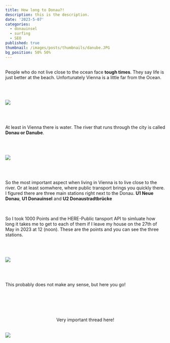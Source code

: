 ```yaml
---
title: How long to Donau?!
description: this is the description.
date: '2023-5-07'
categories:
  - donauinsel
  - surfing
  - SEO
published: true
thumbnail: /images/posts/thumbnails/danube.JPG
bg_position: 50% 50%
---
```


<script>
  import  MapLeaflet from "$lib/maps/MapLeaflet.svelte"
let data_paths = [
  "/data/geo/vienna_danube/donau.geojson",
  "/data/geo/vienna_danube/donaustadtbruecke.geojson",
  "/data/geo/vienna_danube/donauinsel.geojson"
]
</script>

People who do not live close to the ocean face <strong>tough times</strong>. They say life is just better at the beach. Unfortunately Vienna is a little far from the Ocean.

<img src="/images/posts/danube/viennaSagres.png"   loading="lazy">

At least in Vienna there is water. The river that runs through the city is called <strong>Donau or Danube</strong>.

<img src="/images/posts/danube/danube.png"   loading="lazy">

So the most important aspect when living in Vienna is to live close to the river. Or at least somwhere, where public transport brings you quickly there. I figured there are three main stations right next to the Donau. <strong>U1 Neue Donau</strong>, <strong>U1 Donauinsel</strong> and <strong>U2 Donaustradtbrücke</strong>

So I took 1000 Points and the HERE-Public tansport API to simluate how long it takes me to get to each of them if I leave my house on the 27th of May in 2023 at 12 (noon). These are the points and you can see the three stations.

<img src="/images/posts/danube/thin_lines.png"  srcset="/images/posts/danube/thin_lines.png 900w, /images/posts/danube/thin_lines_600.png 600w" loading="lazy">

This probably does not make any sense, but here you go!

<div class="item">
<MapLeaflet data_paths={data_paths} />
</div>

<div style="text-align: center">
  Very important thread here!
</div>
<img src="/images/posts/danube/rainbow_vienna.png"   loading="lazy">

<style>
  img {
    margin-block: 2rem;
  }
  .item {
    padding-block: 2rem;
  }

  p {
    padding-block: 1rem;
  }

h3 {
  text-align: center;
  font-size: 1.5rem;
  padding-block: 2rem;
}

</style>

